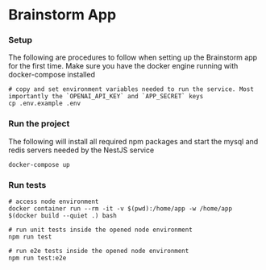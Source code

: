 # Brainstorm App

### Setup
The following are procedures to follow when setting up the Brainstorm app for the first time.
Make sure you have the docker engine running with docker-compose installed

```shell
# copy and set environment variables needed to run the service. Most importantly the `OPENAI_API_KEY` and `APP_SECRET` keys
cp .env.example .env
```

### Run the project

The following will install all required npm packages and start the mysql and redis servers needed by the NestJS service
```shell
docker-compose up
```

### Run tests

```shell
# access node environment
docker container run --rm -it -v $(pwd):/home/app -w /home/app $(docker build --quiet .) bash

# run unit tests inside the opened node environment
npm run test

# run e2e tests inside the opened node environment
npm run test:e2e
```
